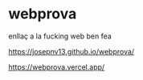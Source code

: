 # webprova

enllaç a la fucking web ben fea

https://josepnv13.github.io/webprova/

https://webprova.vercel.app/
